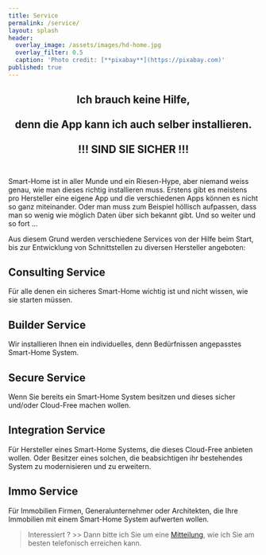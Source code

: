 ```yaml
---
title: Service
permalink: /service/
layout: splash
header:
  overlay_image: /assets/images/hd-home.jpg
  overlay_filter: 0.5
  caption: 'Photo credit: [**pixabay**](https://pixabay.com)'
published: true
---
```

<p></p>

## <center>Ich brauch keine Hilfe,</center><br><center>denn die App kann ich auch selber installieren.</center><br><center>!!! SIND SIE SICHER !!!</center><br>

Smart-Home ist in aller Munde und ein Riesen-Hype, aber niemand weiss genau, wie man dieses richtig installieren muss. Erstens gibt es meistens pro Hersteller eine eigene App und die verschiedenen Apps können es nicht so ganz miteinander. Oder man muss zum Beispiel höllisch aufpassen, dass man so wenig wie möglich Daten über sich bekannt gibt. Und so weiter und so fort ...

Aus diesem Grund werden verschiedene Services von der Hilfe beim Start, bis zur Entwicklung von Schnittstellen zu diversen Hersteller angeboten:

## Consulting Service

Für alle denen ein sicheres Smart-Home wichtig ist und nicht wissen, wie sie starten müssen. 

## Builder Service

Wir installieren Ihnen ein individuelles, denn Bedürfnissen angepasstes Smart-Home System.

## Secure Service

Wenn Sie bereits ein Smart-Home System besitzen und dieses sicher und/oder Cloud-Free machen wollen.

## Integration Service

Für Hersteller eines Smart-Home Systems, die dieses Cloud-Free anbieten wollen. Oder Besitzer eines solchen, die beabsichtigen ihr bestehendes System zu modernisieren und zu erweitern.

## Immo Service

Für Immobilien Firmen, Generalunternehmer oder Architekten, die Ihre Immobilien mit einem Smart-Home System aufwerten wollen.

> Interessiert ? >> Dann bitte ich Sie um eine [Mitteilung](/contact), wie ich Sie am besten telefonisch erreichen kann.

